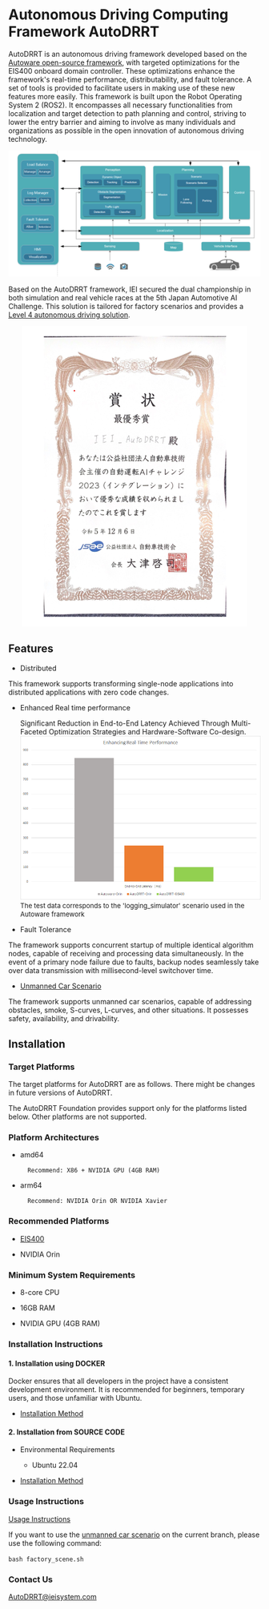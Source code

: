 # Autonomous Driving Computing Framework AutoDRRT
AutoDRRT is an autonomous driving framework developed based on the [Autoware open-source framework](https://github.com/autowarefoundation/autoware/tree/main), with targeted optimizations for the EIS400 onboard domain controller. These optimizations enhance the framework's real-time performance, distributability, and fault tolerance. A set of tools is provided to facilitate users in making use of these new features more easily. This framework is built upon the Robot Operating System 2 (ROS2). It encompasses all necessary functionalities from localization and target detection to path planning and control, striving to lower the entry barrier and aiming to involve as many individuals and organizations as possible in the open innovation of autonomous driving technology.

![avatar](./docs/imgs/Architecture_Diagram_en.png)

Based on the AutoDRRT framework, IEI secured the dual championship in both simulation and real vehicle races at the 5th Japan Automotive AI Challenge. This solution is tailored for factory scenarios and provides a [Level 4 autonomous driving solution](../../tree/factory_scene).
<div style="text-align: center;">
<img src="./docs/imgs/award.png" width="450" height="600">
</div>


## Features

- Distributed

This framework supports transforming single-node applications into distributed applications with zero code changes.

- Enhanced Real time performance
  
  Significant Reduction in End-to-End Latency Achieved Through Multi-Faceted Optimization Strategies and Hardware-Software Co-design.
  ![avatar](./docs/imgs/Real_time_performance.png)
  <span style="font-size: small;">The test data corresponds to the 'logging_simulator' scenario used in the Autoware framework</span>



- Fault Tolerance

The framework supports concurrent startup of multiple identical algorithm nodes, capable of receiving and processing data simultaneously. In the event of a primary node failure due to faults, backup nodes seamlessly take over data transmission with millisecond-level switchover time.

- [Unmanned Car Scenario](../../tree/factory_scene)

The framework supports unmanned car scenarios, capable of addressing obstacles, smoke, S-curves, L-curves, and other situations.  It possesses safety, availability, and drivability. 



## Installation

### Target Platforms

The target platforms for AutoDRRT are as follows. There might be changes in future versions of AutoDRRT.

The AutoDRRT Foundation provides support only for the platforms listed below. Other platforms are not supported.

### Platform Architectures

- amd64

        Recommend: X86 + NVIDIA GPU (4GB RAM)

- arm64

        Recommend: NVIDIA Orin OR NVIDIA Xavier

### Recommended Platforms

- [EIS400](./docs/en/EIS400.md)

- NVIDIA Orin

### Minimum System Requirements

- 8-core CPU

- 16GB RAM

- NVIDIA GPU (4GB RAM)

### Installation Instructions

#### 1. Installation using DOCKER

 Docker ensures that all developers in the project have a consistent development environment. It is recommended for beginners, temporary users, and those unfamiliar with Ubuntu.

- [Installation Method](./docs/en/docker_Installation.md)

#### 2. Installation from SOURCE CODE

  - Environmental Requirements

    - Ubuntu 22.04

- [Installation Method](./docs/en/source_Installation.md)

### Usage Instructions

[Usage Instructions](./docs/en/tutorials.md)

If you want to use the [unmanned car scenario](../../tree/factory_scene) on the current branch, please use the following command:

```bash factory_scene.sh```


### Contact Us
[AutoDRRT@ieisystem.com](AutoDRRT@ieisystem.com)
